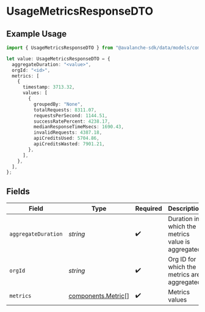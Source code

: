 # UsageMetricsResponseDTO

## Example Usage

```typescript
import { UsageMetricsResponseDTO } from "@avalanche-sdk/data/models/components";

let value: UsageMetricsResponseDTO = {
  aggregateDuration: "<value>",
  orgId: "<id>",
  metrics: [
    {
      timestamp: 3713.32,
      values: [
        {
          groupedBy: "None",
          totalRequests: 8311.07,
          requestsPerSecond: 1144.51,
          successRatePercent: 4238.17,
          medianResponseTimeMsecs: 1690.43,
          invalidRequests: 4387.18,
          apiCreditsUsed: 5704.86,
          apiCreditsWasted: 7901.21,
        },
      ],
    },
  ],
};
```

## Fields

| Field                                                    | Type                                                     | Required                                                 | Description                                              |
| -------------------------------------------------------- | -------------------------------------------------------- | -------------------------------------------------------- | -------------------------------------------------------- |
| `aggregateDuration`                                      | *string*                                                 | :heavy_check_mark:                                       | Duration in which the metrics value is aggregated        |
| `orgId`                                                  | *string*                                                 | :heavy_check_mark:                                       | Org ID for which the metrics are aggregated              |
| `metrics`                                                | [components.Metric](../../models/components/metric.md)[] | :heavy_check_mark:                                       | Metrics values                                           |